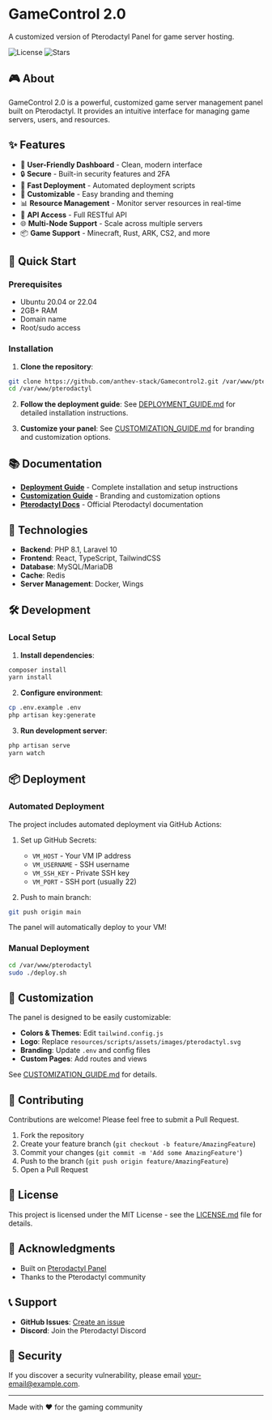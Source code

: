 # GameControl 2.0

A customized version of Pterodactyl Panel for game server hosting.

![License](https://img.shields.io/github/license/anthev-stack/Gamecontrol2)
![Stars](https://img.shields.io/github/stars/anthev-stack/Gamecontrol2)

## 🎮 About

GameControl 2.0 is a powerful, customized game server management panel built on Pterodactyl. It provides an intuitive interface for managing game servers, users, and resources.

## ✨ Features

- 🎯 **User-Friendly Dashboard** - Clean, modern interface
- 🔒 **Secure** - Built-in security features and 2FA
- 🚀 **Fast Deployment** - Automated deployment scripts
- 🎨 **Customizable** - Easy branding and theming
- 📊 **Resource Management** - Monitor server resources in real-time
- 🔌 **API Access** - Full RESTful API
- 🌐 **Multi-Node Support** - Scale across multiple servers
- 📦 **Game Support** - Minecraft, Rust, ARK, CS2, and more

## 🚀 Quick Start

### Prerequisites

- Ubuntu 20.04 or 22.04
- 2GB+ RAM
- Domain name
- Root/sudo access

### Installation

1. **Clone the repository**:
```bash
git clone https://github.com/anthev-stack/Gamecontrol2.git /var/www/pterodactyl
cd /var/www/pterodactyl
```

2. **Follow the deployment guide**:
See [DEPLOYMENT_GUIDE.md](./DEPLOYMENT_GUIDE.md) for detailed installation instructions.

3. **Customize your panel**:
See [CUSTOMIZATION_GUIDE.md](./CUSTOMIZATION_GUIDE.md) for branding and customization options.

## 📚 Documentation

- **[Deployment Guide](./DEPLOYMENT_GUIDE.md)** - Complete installation and setup instructions
- **[Customization Guide](./CUSTOMIZATION_GUIDE.md)** - Branding and customization options
- **[Pterodactyl Docs](https://pterodactyl.io)** - Official Pterodactyl documentation

## 🔧 Technologies

- **Backend**: PHP 8.1, Laravel 10
- **Frontend**: React, TypeScript, TailwindCSS
- **Database**: MySQL/MariaDB
- **Cache**: Redis
- **Server Management**: Docker, Wings

## 🛠️ Development

### Local Setup

1. **Install dependencies**:
```bash
composer install
yarn install
```

2. **Configure environment**:
```bash
cp .env.example .env
php artisan key:generate
```

3. **Run development server**:
```bash
php artisan serve
yarn watch
```

## 📦 Deployment

### Automated Deployment

The project includes automated deployment via GitHub Actions:

1. Set up GitHub Secrets:
   - `VM_HOST` - Your VM IP address
   - `VM_USERNAME` - SSH username
   - `VM_SSH_KEY` - Private SSH key
   - `VM_PORT` - SSH port (usually 22)

2. Push to main branch:
```bash
git push origin main
```

The panel will automatically deploy to your VM!

### Manual Deployment

```bash
cd /var/www/pterodactyl
sudo ./deploy.sh
```

## 🎨 Customization

The panel is designed to be easily customizable:

- **Colors & Themes**: Edit `tailwind.config.js`
- **Logo**: Replace `resources/scripts/assets/images/pterodactyl.svg`
- **Branding**: Update `.env` and config files
- **Custom Pages**: Add routes and views

See [CUSTOMIZATION_GUIDE.md](./CUSTOMIZATION_GUIDE.md) for details.

## 🤝 Contributing

Contributions are welcome! Please feel free to submit a Pull Request.

1. Fork the repository
2. Create your feature branch (`git checkout -b feature/AmazingFeature`)
3. Commit your changes (`git commit -m 'Add some AmazingFeature'`)
4. Push to the branch (`git push origin feature/AmazingFeature`)
5. Open a Pull Request

## 📝 License

This project is licensed under the MIT License - see the [LICENSE.md](LICENSE.md) file for details.

## 🙏 Acknowledgments

- Built on [Pterodactyl Panel](https://github.com/pterodactyl/panel)
- Thanks to the Pterodactyl community

## 📞 Support

- **GitHub Issues**: [Create an issue](https://github.com/anthev-stack/Gamecontrol2/issues)
- **Discord**: Join the Pterodactyl Discord

## 🔐 Security

If you discover a security vulnerability, please email [your-email@example.com](mailto:your-email@example.com).

---

Made with ❤️ for the gaming community

